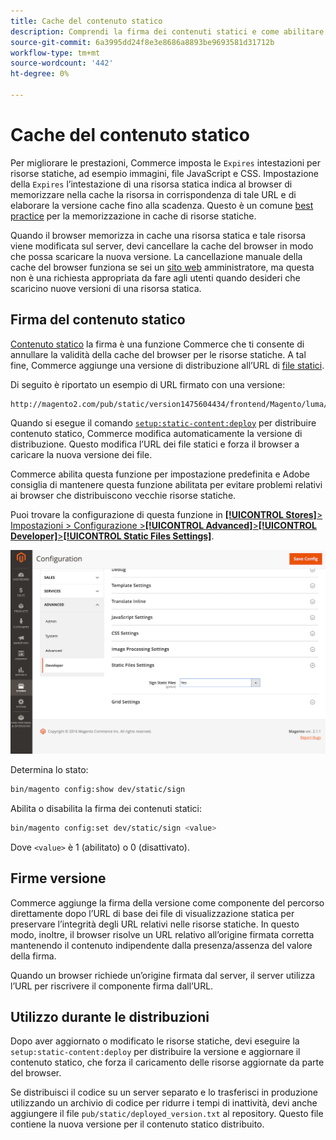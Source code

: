 ```yaml
---
title: Cache del contenuto statico
description: Comprendi la firma dei contenuti statici e come abilitare o disabilitare la funzione.
source-git-commit: 6a3995dd24f8e3e8686a8893be9693581d31712b
workflow-type: tm+mt
source-wordcount: '442'
ht-degree: 0%

---
```


# Cache del contenuto statico

Per migliorare le prestazioni, Commerce imposta le `Expires` intestazioni per risorse statiche, ad esempio immagini, file JavaScript e CSS.
Impostazione della `Expires` l’intestazione di una risorsa statica indica al browser di memorizzare nella cache la risorsa in corrispondenza di tale URL e di elaborare la versione cache fino alla scadenza.
Questo è un comune [best practice](https://developer.yahoo.com/performance/rules.html#expires=) per la memorizzazione in cache di risorse statiche.

Quando il browser memorizza in cache una risorsa statica e tale risorsa viene modificata sul server, devi cancellare la cache del browser in modo che possa scaricare la nuova versione.
La cancellazione manuale della cache del browser funziona se sei un [sito web](https://glossary.magento.com/website) amministratore, ma questa non è una richiesta appropriata da fare agli utenti quando desideri che scaricino nuove versioni di una risorsa statica.

## Firma del contenuto statico

[Contenuto statico](https://glossary.magento.com/static-content) la firma è una funzione Commerce che ti consente di annullare la validità della cache del browser per le risorse statiche.
A tal fine, Commerce aggiunge una versione di distribuzione all’URL di [file statici](https://glossary.magento.com/static-files).

Di seguito è riportato un esempio di URL firmato con una versione:

```terminal
http://magento2.com/pub/static/version1475604434/frontend/Magento/luma/en_US/images/logo.svg
```

Quando si esegue il comando [`setup:static-content:deploy`](../cli/static-view-file-deployment.md) per distribuire contenuto statico, Commerce modifica automaticamente la versione di distribuzione.
Questo modifica l’URL dei file statici e forza il browser a caricare la nuova versione dei file.

Commerce abilita questa funzione per impostazione predefinita e Adobe consiglia di mantenere questa funzione abilitata per evitare problemi relativi ai browser che distribuiscono vecchie risorse statiche.

Puoi trovare la configurazione di questa funzione in [**[!UICONTROL Stores]**> Impostazioni > Configurazione >**[!UICONTROL Advanced]**>**[!UICONTROL Developer]**>**[!UICONTROL Static Files Settings]**](https://docs.magento.com/user-guide/system/static-file-signature.html).

![Impostazioni dei file statici](../../assets/configuration/static-files-settings.png)

Determina lo stato:

```bash
bin/magento config:show dev/static/sign
```

Abilita o disabilita la firma dei contenuti statici:

```bash
bin/magento config:set dev/static/sign <value>
```

Dove `<value>` è 1 (abilitato) o 0 (disattivato).

## Firme versione

Commerce aggiunge la firma della versione come componente del percorso direttamente dopo l’URL di base dei file di visualizzazione statica per preservare l’integrità degli URL relativi nelle risorse statiche.
In questo modo, inoltre, il browser risolve un URL relativo all’origine firmata corretta mantenendo il contenuto indipendente dalla presenza/assenza del valore della firma.

Quando un browser richiede un’origine firmata dal server, il server utilizza l’URL per riscrivere il componente firma dall’URL.

## Utilizzo durante le distribuzioni

Dopo aver aggiornato o modificato le risorse statiche, devi eseguire la `setup:static-content:deploy` per distribuire la versione e aggiornare il contenuto statico, che forza il caricamento delle risorse aggiornate da parte del browser.

Se distribuisci il codice su un server separato e lo trasferisci in produzione utilizzando un archivio di codice per ridurre i tempi di inattività, devi anche aggiungere il file `pub/static/deployed_version.txt` al repository.
Questo file contiene la nuova versione per il contenuto statico distribuito.

